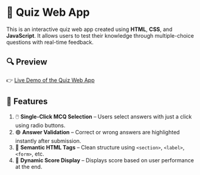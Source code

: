 # 🧠 Quiz Web App

This is an interactive quiz web app created using **HTML**, **CSS**, and **JavaScript**. It allows users to test their knowledge through multiple-choice questions with real-time feedback.

## 🔍 Preview

👉 [Live Demo of the Quiz Web App](https://shaktisinh0044.github.io/Quiz_Web/)




## 🚀 Features

1. 🖱️ **Single-Click MCQ Selection** – Users select answers with just a click using radio buttons.  
2. 🟢 **Answer Validation** – Correct or wrong answers are highlighted instantly after submission.  
3. 🧾 **Semantic HTML Tags** – Clean structure using `<section>`, `<label>`, `<form>`, etc.  
4. 🎯 **Dynamic Score Display** – Displays score based on user performance at the end.  

